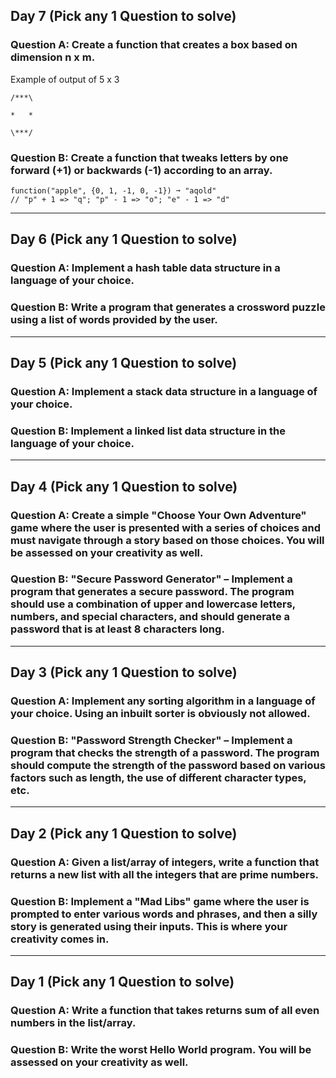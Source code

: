 ## Day 7 (Pick any 1 Question to solve)
### Question A: Create a function that creates a box based on dimension n x m.
Example of output of 5 x 3
```
/***\

*   *

\***/
```
### Question B: Create a function that tweaks letters by one forward (+1) or backwards (-1) according to an array.
```
function("apple", {0, 1, -1, 0, -1}) ➞ "aqold"
// "p" + 1 => "q"; "p" - 1 => "o"; "e" - 1 => "d"
```
---
## Day 6 (Pick any 1 Question to solve)
### Question A: Implement a hash table data structure in a language of your choice.
### Question B: Write a program that generates a crossword puzzle using a list of words provided by the user.
---
## Day 5 (Pick any 1 Question to solve)
### Question A: Implement a stack data structure in a language of your choice.
### Question B: Implement a linked list data structure in the language of your choice.
---
## Day 4 (Pick any 1 Question to solve)
### Question A: Create a simple "Choose Your Own Adventure" game where the user is presented with a series of choices and must navigate through a story based on those choices. You will be assessed on your creativity as well.
### Question B: "Secure Password Generator" – Implement a program that generates a secure password. The program should use a combination of upper and lowercase letters, numbers, and special characters, and should generate a password that is at least 8 characters long.
---
## Day 3 (Pick any 1 Question to solve)
### Question A: Implement any sorting algorithm in a language of your choice. Using an inbuilt sorter is obviously not allowed.
### Question B: "Password Strength Checker" – Implement a program that checks the strength of a password. The program should compute the strength of the password based on various factors such as length, the use of different character types, etc.
---
## Day 2 (Pick any 1 Question to solve)
### Question A: Given a list/array of integers, write a function that returns a new list with all the integers that are prime numbers.
### Question B: Implement a "Mad Libs" game where the user is prompted to enter various words and phrases, and then a silly story is generated using their inputs. This is where your creativity comes in. 
---
## Day 1 (Pick any 1 Question to solve)
### Question A: Write a function that takes returns sum of all even numbers in the list/array.
### Question B: Write the worst Hello World program. You will be assessed on your creativity as well.
